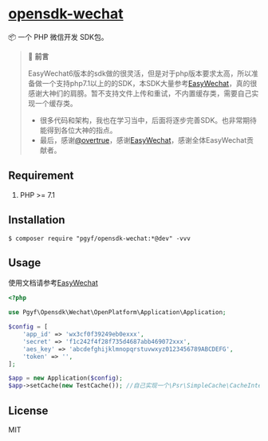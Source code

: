 <h1 align="left"><a href="">opensdk-wechat</a></h1>

📦 一个 PHP 微信开发 SDK包。

> 📣 **前言**
>
>   EasyWechat6版本的sdk做的很灵活，但是对于php版本要求太高，所以准备做一个支持php7.1以上的的SDK，本SDK大量参考[EasyWechat](https://www.easywechat.com/)，真的很感谢大神们的肩膀。暂不支持文件上传和重试，不内置缓存类，需要自己实现一个缓存类。
> - 很多代码和架构，我也在学习当中，后面将逐步完善SDK。也非常期待能得到各位大神的指点。
> - 最后，感谢[@overtrue](https://github.com/overtrue)，感谢[EasyWechat](https://github.com/w7corp/easywechat)，感谢全体EasyWechat贡献者。

## Requirement

1. PHP >= 7.1

## Installation

```shell
$ composer require "pgyf/opensdk-wechat:*@dev" -vvv
```

## Usage

使用文档请参考[EasyWechat](https://easywechat.com/6.x/)

```php
<?php

use Pgyf\Opensdk\Wechat\OpenPlatform\Application\Application;

$config = [
    'app_id' => 'wx3cf0f39249eb0exxx',
    'secret' => 'f1c242f4f28f735d4687abb469072xxx',
    'aes_key' => 'abcdefghijklmnopqrstuvwxyz0123456789ABCDEFG',
    'token' => '',
];

$app = new Application($config);
$app->setCache(new TestCache()); //自己实现一个\Psr\SimpleCache\CacheInterface接口的缓存类

```

## License

MIT